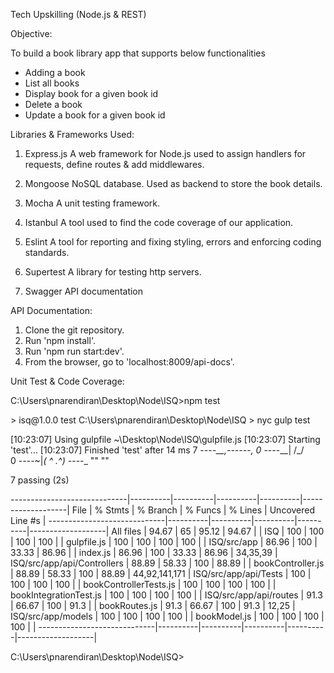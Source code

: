 Tech Upskilling (Node.js & REST)

Objective:

To build a book library app that supports below functionalities

- Adding a book
- List all books
- Display book for a given book id
- Delete a book
- Update a book for a given book id


Libraries & Frameworks Used:


1.  Express.js
    A web framework for Node.js used to assign handlers for requests, define routes & add middlewares.
	
2.  Mongoose
	NoSQL database. Used as backend to store the book details.

2.  Mocha
    A unit testing framework.

3.  Istanbul
    A tool used to find the code coverage of our application. 

4.  Eslint
    A tool for reporting and fixing styling, errors and enforcing coding standards.

5.  Supertest
    A library for testing http servers.

6. Swagger
    API documentation



API Documentation: 

1. Clone the git repository.
2. Run 'npm install'.
3. Run 'npm run start:dev'.
4. From the browser, go to 'localhost:8009/api-docs'.


Unit Test & Code Coverage: 

C:\Users\pnarendiran\Desktop\Node\ISQ>npm test
<html>
> isq@1.0.0 test C:\Users\pnarendiran\Desktop\Node\ISQ
> nyc gulp test

[10:23:07] Using gulpfile ~\Desktop\Node\ISQ\gulpfile.js
[10:23:07] Starting 'test'...
[10:23:07] Finished 'test' after 14 ms
 7   -_-_-_-__,------,
 0   -_-_-_-__|  /\_/\
 0   -_-_-_-_~|_( ^ .^)
     -_-_-_-_ ""  ""

  7 passing (2s)

-----------------------------|----------|----------|----------|----------|-------------------|
File                         |  % Stmts | % Branch |  % Funcs |  % Lines | Uncovered Line #s |
-----------------------------|----------|----------|----------|----------|-------------------|
All files                    |    94.67 |       65 |    95.12 |    94.67 |                   |
 ISQ                         |      100 |      100 |      100 |      100 |                   |
  gulpfile.js                |      100 |      100 |      100 |      100 |                   |
 ISQ/src/app                 |    86.96 |      100 |    33.33 |    86.96 |                   |
  index.js                   |    86.96 |      100 |    33.33 |    86.96 |          34,35,39 |
 ISQ/src/app/api/Controllers |    88.89 |    58.33 |      100 |    88.89 |                   |
  bookController.js          |    88.89 |    58.33 |      100 |    88.89 |     44,92,141,171 |
 ISQ/src/app/api/Tests       |      100 |      100 |      100 |      100 |                   |
  bookControllerTests.js     |      100 |      100 |      100 |      100 |                   |
  bookIntegrationTest.js     |      100 |      100 |      100 |      100 |                   |
 ISQ/src/app/api/routes      |     91.3 |    66.67 |      100 |     91.3 |                   |
  bookRoutes.js              |     91.3 |    66.67 |      100 |     91.3 |             12,25 |
 ISQ/src/app/models          |      100 |      100 |      100 |      100 |                   |
  bookModel.js               |      100 |      100 |      100 |      100 |                   |
-----------------------------|----------|----------|----------|----------|-------------------|

C:\Users\pnarendiran\Desktop\Node\ISQ>
</html>